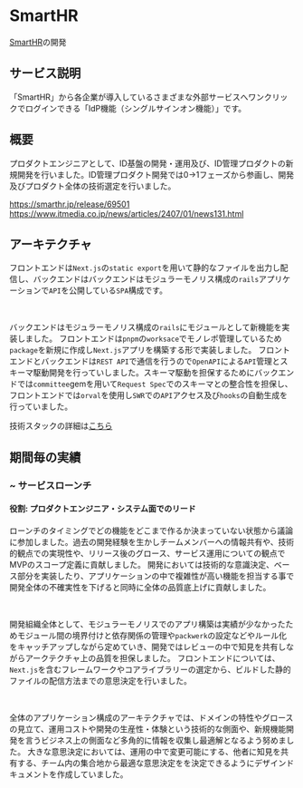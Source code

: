 # SmartHR
[SmartHR](https://smarthr.jp/)の開発

## サービス説明

「SmartHR」から各企業が導入しているさまざまな外部サービスへワンクリックでログインできる「IdP機能（シングルサインオン機能）」です。

## 概要

プロダクトエンジニアとして、ID基盤の開発・運用及び、ID管理プロダクトの新規開発を行いました。ID管理プロダクト開発では0->1フェーズから参画し、開発及びプロダクト全体の技術選定を行いました。

https://smarthr.jp/release/69501
https://www.itmedia.co.jp/news/articles/2407/01/news131.html

## アーキテクチャ

フロントエンドは`Next.js`の`static export`を用いて静的なファイルを出力し配信し、バックエンドはバックエンドはモジュラーモノリス構成の`rails`アプリケーションで`API`を公開している`SPA`構成です。

<br/>

バックエンドはモジュラーモノリス構成の`rails`にモジュールとして新機能を実装しました。
フロントエンドは`pnpm`の`worksace`でモノレポ管理しているため`package`を新規に作成し`Next.js`アプリを構築する形で実装しました。
フロントエンドとバックエンドは`REST API`で通信を行うので`OpenAPI`による`API`管理とスキーマ駆動開発を行っていしました。スキーマ駆動を担保するためにバックエンドでは`committee`gemを用いて`Request Spec`でのスキーマとの整合性を担保し、フロントエンドでは`orval`を使用し`SWR`での`API`アクセス及び`hooks`の自動生成を行っていました。

技術スタックの詳細は[こちら](technology_stack.md)

## 期間毎の実績
### ~ サービスローンチ
#### 役割: プロダクトエンジニア・システム面でのリード

ローンチのタイミングでどの機能をどこまで作るか決まっていない状態から議論に参加しました。過去の開発経験を生かしチームメンバーへの情報共有や、技術的観点での実現性や、リリース後のグロース、サービス運用についての観点でMVPのスコープ定義に貢献しました。
開発においては技術的な意識決定、ベース部分を実装したり、アプリケーションの中で複雑性が高い機能を担当する事で開発全体の不確実性を下げると同時に全体の品質底上げに貢献しました。

<br/>

開発組織全体として、モジュラーモノリスでのアプリ構築は実績が少なかったためモジュール間の境界付けと依存関係の管理や`packwerk`の設定などやルール化をキャッチアップしながら定めていき、開発ではレビューの中で知見を共有しながらアークテクチャ上の品質を担保しました。
フロントエンドについては、`Next.js`を含むフレームワークやコアライブラリーの選定から、ビルドした静的ファイルの配信方法までの意思決定を行いました。

<br/>

全体のアプリケーション構成のアーキテクチャでは、ドメインの特性やグロースの見立て、運用コストや開発の生産性・体験という技術的な側面や、新規機能開発を言うビジネス上の側面など多角的に情報を収集し最適解となるよう努めました。
大きな意思決定においては、運用の中で変更可能にする、他者に知見を共有する、チーム内の集合地から最適な意思決定をを決定できるようにデザインドキュメントを作成していました。
